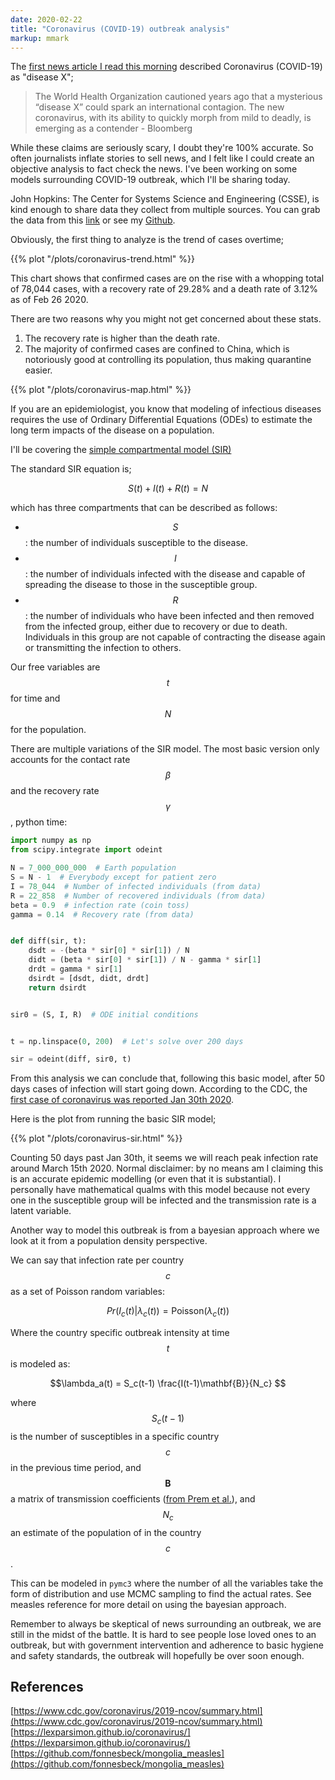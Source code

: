 ```yaml
---
date: 2020-02-22
title: "Coronavirus (COVID-19) outbreak analysis"
markup: mmark
---
```


The [first news article I read this morning](https://www.bloomberg.com/news/articles/2020-02-22/coronavirus-may-be-the-disease-x-health-agency-warned-about) described Coronavirus (COVID-19) as "disease X";

> The World Health Organization cautioned years ago that a mysterious “disease X” could spark an international contagion. The new coronavirus, with its ability to quickly morph from mild to deadly, is emerging as a contender - Bloomberg

While these claims are seriously scary, I doubt they're 100% accurate. So often journalists inflate stories to sell news, and I felt like I could create an objective analysis to fact check the news. I've been working on some models surrounding COVID-19 outbreak, which I'll be sharing today.

John Hopkins: The Center for Systems Science and Engineering (CSSE), is kind enough to share data they collect from multiple sources. You can grab the data from this [link](https://gisanddata.maps.arcgis.com/apps/opsdashboard/index.html#/bda7594740fd40299423467b48e9ecf6) or see my [Github](https://github.com/zeyaddeeb/coronavirus).

Obviously, the first thing to analyze is the trend of cases overtime;

{{% plot "/plots/coronavirus-trend.html" %}}

This chart shows that confirmed cases are on the rise with a whopping total of 78,044 cases, with a recovery rate of 29.28% and a death rate of 3.12% as of Feb 26 2020.

There are two reasons why you might not get concerned about these stats.

1. The recovery rate is higher than the death rate.
2. The majority of confirmed cases are confined to China, which is notoriously good at controlling its population, thus making quarantine easier.

{{% plot "/plots/coronavirus-map.html" %}}

If you are an epidemiologist, you know that modeling of infectious diseases requires the use of Ordinary Differential Equations (ODEs) to estimate the long term impacts of the disease on a population.

I'll be covering the [simple compartmental model (SIR)](https://en.wikipedia.org/wiki/Compartmental_models_in_epidemiology#The_SIR_model)

The standard SIR equation is;

$$
S(t)+I(t)+R(t)=N
$$

which has three compartments that can be described as follows:

+ $$ S $$: the number of individuals susceptible to the disease.
+ $$ I $$: the number of individuals infected with the disease and capable of spreading the disease to those in the susceptible group.
+ $$ R $$: the number of individuals who have been infected and then removed from the infected group, either due to recovery or due to death. Individuals in this group are not capable of contracting the disease again or transmitting the infection to others.

Our free variables are $$t$$ for time and $$N$$ for the population.

There are multiple variations of the SIR model. The most basic version only accounts for the contact rate $$ \beta $$ and the recovery rate $$ \gamma $$, python time:

```python
import numpy as np
from scipy.integrate import odeint

N = 7_000_000_000  # Earth population
S = N - 1  # Everybody except for patient zero
I = 78_044  # Number of infected individuals (from data)
R = 22_858  # Number of recovered individuals (from data)
beta = 0.9  # infection rate (coin toss)
gamma = 0.14  # Recovery rate (from data)


def diff(sir, t):
    dsdt = -(beta * sir[0] * sir[1]) / N
    didt = (beta * sir[0] * sir[1]) / N - gamma * sir[1]
    drdt = gamma * sir[1]
    dsirdt = [dsdt, didt, drdt]
    return dsirdt


sir0 = (S, I, R)  # ODE initial conditions


t = np.linspace(0, 200)  # Let's solve over 200 days

sir = odeint(diff, sir0, t)

```

From this analysis we can conclude that, following this basic model, after 50 days cases of infection will start going down. According to the CDC, the [first case of coronavirus was reported Jan 30th 2020](https://www.cdc.gov/coronavirus/2019-ncov/summary.html).

Here is the plot from running the basic SIR model;

{{% plot "/plots/coronavirus-sir.html" %}}

Counting 50 days past Jan 30th, it seems we will reach peak infection rate around March 15th 2020. Normal disclaimer: by no means am I claiming this is an accurate epidemic modelling (or even that it is substantial). I personally have mathematical qualms with this model because not every one in the susceptible group will be infected and the transmission rate is a latent variable.

Another way to model this outbreak is from a bayesian approach where we look at it from a population density perspective.

We can say that infection rate per country $$c$$ as a set of Poisson random variables:

$$Pr(I_{c}(t) | \lambda_c(t)) = \text{Poisson}(\lambda_c(t)) $$

Where the country specific outbreak intensity at time $$t$$ is modeled as:

$$\lambda_a(t) = S_c(t-1) \frac{I(t-1)\mathbf{B}}{N_c} $$

where $$S_c(t-1)$$ is the number of susceptibles in a specific country $$c$$ in the previous time period, and $$\mathbf{B}$$ a matrix of transmission coefficients ([from Prem et al.](https://journals.plos.org/ploscompbiol/article?id=10.1371/journal.pcbi.1005697#sec020)), and $$N_c$$ an estimate of the population of in the country $$c$$.

This can be modeled in `pymc3` where the number of all the variables take the form of distribution and use MCMC sampling to find the actual rates. See measles reference for more detail on using the bayesian approach.

Remember to always be skeptical of news surrounding an outbreak, we are still in the midst of the battle. It is hard to see people lose loved ones to an outbreak, but with government intervention and adherence to basic hygiene and safety standards, the outbreak will hopefully be over soon enough.

## References

[https://www.cdc.gov/coronavirus/2019-ncov/summary.html](https://www.cdc.gov/coronavirus/2019-ncov/summary.html)
[https://lexparsimon.github.io/coronavirus/](https://lexparsimon.github.io/coronavirus/)
[https://github.com/fonnesbeck/mongolia_measles](https://github.com/fonnesbeck/mongolia_measles)
